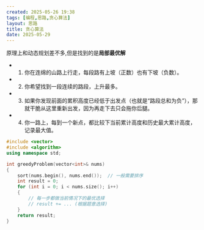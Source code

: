 ```yaml
---
created: 2025-05-26 19:38
tags: [编程,思路,贪心算法]
layout: 思路
title: 贪心算法
date: 2025-05-29
---
```

原理上和动态规划差不多,但是找到的是**局部最优解**
- 1. 你在连绵的山路上行走，每段路有上坡（正数）也有下坡（负数）。
- 2. 你希望找到一段连续的路段，上升最多。
- 3. 如果你发现前面的累积高度已经低于出发点（也就是“路段总和为负”），那就干脆从这里重新出发，因为再走下去只会拖你后腿。
- 4. 你一路上，每到一个新点，都比较下当前累计高度和历史最大累计高度，记录最大值。

```cpp
#include <vector>
#include <algorithm>
using namespace std;

int greedyProblem(vector<int>& nums) 
{
    sort(nums.begin(), nums.end());  // 一般需要排序
    int result = 0;
    for (int i = 0; i < nums.size(); i++) 
    {
        // 每一步都做当前情况下的最优选择
        // result += ... (根据题意选择)
    }
    return result;
}
```